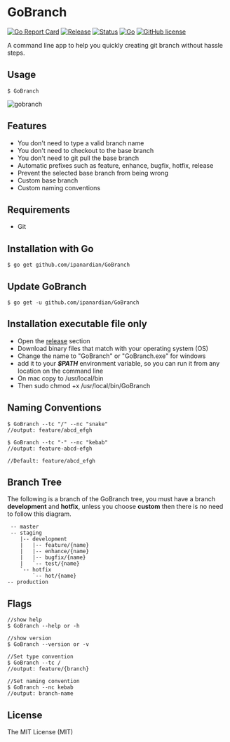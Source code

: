 # GoBranch
[![Go Report Card](https://goreportcard.com/badge/github.com/ipanardian/GoBranch)](https://goreportcard.com/report/github.com/ipanardian/GoBranch) 
[![Release](https://img.shields.io/badge/release-v0.0.0.3-orange.svg)](https://github.com/ipanardian/gobranch/releases)
[![Status](https://img.shields.io/badge/status-beta-green.svg)](https://github.com/ipanardian/gobranch/releases)
[![Go](https://img.shields.io/badge/go-v1.10.x-blue.svg)](https://gitter.im/ipanardian/gobranch)
[![GitHub license](https://img.shields.io/badge/license-MIT-red.svg)](https://github.com/ipanardian/GoBranch/blob/master/LICENSE)



A command line app to help you quickly creating git branch without hassle steps.

## Usage
```
$ GoBranch
```
![gobranch](https://user-images.githubusercontent.com/415225/44306664-cc81b880-a3bd-11e8-878f-73bc0551bfca.gif)

## Features
* You don't need to type a valid branch name
* You don't need to checkout to the base branch
* You don't need to git pull the base branch
* Automatic prefixes such as feature, enhance, bugfix, hotfix, release
* Prevent the selected base branch from being wrong
* Custom base branch
* Custom naming conventions

## Requirements
* Git

## Installation with Go
```
$ go get github.com/ipanardian/GoBranch
```

## Update GoBranch
```
$ go get -u github.com/ipanardian/GoBranch
```

## Installation executable file only
- Open the [release](https://github.com/ipanardian/GoBranch/releases) section
- Download binary files that match with your operating system (OS)
- Change the name to "GoBranch" or "GoBranch.exe" for windows
- add it to your ***$PATH*** environment variable, so you can run it from any location on the command line
- On mac copy to /usr/local/bin
- Then sudo chmod +x /usr/local/bin/GoBranch

## Naming Conventions
```
$ GoBranch --tc "/" --nc "snake"
//output: feature/abcd_efgh 

$ GoBranch --tc "-" --nc "kebab"
//output: feature-abcd-efgh

//Default: feature/abcd_efgh 
```

## Branch Tree
The following is a branch of the GoBranch tree, you must have a branch **development** and **hotfix**, unless you choose **custom** then there is no need to follow this diagram.
```
 -- master
 -- staging
    |-- development
    |   |-- feature/{name}
    |   |-- enhance/{name}
    |   |-- bugfix/{name}
    |   `-- test/{name}
    `-- hotfix
        `-- hot/{name}
-- production
```

## Flags
```
//show help
$ GoBranch --help or -h

//show version
$ GoBranch --version or -v

//Set type convention
$ GoBranch --tc /
//output: feature/{branch}

//Set naming convention
$ GoBranch --nc kebab
//output: branch-name
```

## License
The MIT License (MIT)
